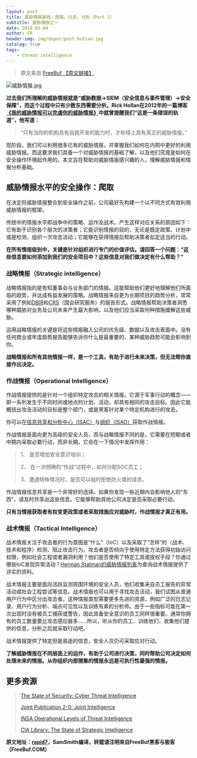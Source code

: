 ```yaml
---
layout: post
title: 威胁情报基础：爬取、行走、分析（Part 1）
subtitle: 威胁情报之一
date: 2018-05-04
author: FR
header-img: img/depot/post-butiao.jpg
catalog: true
tags:
    - threat intelligence
---
```


  > 原文来自 [FreeBuf  【原文链接】](http://www.freebuf.com/articles/security-management/98950.html)

![威胁情报.jpg](http://image.3001.net/images/20160315/14580289609601.jpg!small)

**过去我们所理解的威胁情报就是“威胁数据→SIEM（安全信息与事件管理）→安全保障”，而这个过程中只有少数东西需要分析。Rick Hollan在2012年的一篇博客[《我的威胁情报可以完虐你的威胁情报》](http://blogs.forrester.com/rick_holland/12-05-22-my_threat_intelligence_can_beat_up_your_threat_intelligence)中就曾提醒我们“这是一条错误的轨道”，他写道：**

> “只有当你的机构具有自我开发的能力时，才称得上具有真正的威胁情报。”

现阶段，我们可以利用很多已有的威胁情报，并掌握我们如何在内网中更好的利用威胁情报。而这要求我们具备一个对威胁情报的基础了解，以及他们究竟是如何在安全操作环境起作用的。本文旨在帮助对威胁情报感兴趣的人，理解威胁情报和情报分析基础。

## 威胁情报水平的安全操作：爬取

在决定将威胁情报整合到安全操作之前，公司最好先构建一个以不同方式有效利用威胁情报的框架。

传统中的情报水平即战争中的策略、运作及战术。产生这样对应关系的原因如下：它有助于识别各个层次的决策者；它能识别情报的目的，无论是既定政策、计划中或是检测、组织一次攻击活动；它能够在获得情报后帮助决策者拟定适当的行动。

**在所有情报级别中，关键是针对组织进行专门的价值评估。请回答一个问题：“这些信息要如何添加到我们的安全项目中？这些信息对我们做决定有什么帮助？”**

### 战略情报（Strategic intelligence）

战略情报指的是告知董事会与业务部门的情报。这能帮助他们更好地理解他们所面临的趋势，并达成有益发展的策略。战略情报来自更为长期项目的趋势分析，常常采用了例如[DBIR](http://www.verizonenterprise.com/DBIR/)和[CRS](https://www.fas.org/sgp/crs/misc/R42507.pdf)（国会研究服务）的报告形式。战略情报帮助决策者洞悉哪种威胁对业务及公司未来产生最大影响，以及他们应当采取何种措施缓解这些威胁。

运用战略情报的关键是将这些情报融入公司的优先级、数据以及攻击表面中。没有任何商业或年度趋势报告能够告诉你什么是最重要的、某种威胁趋势可能会影响到你。

**战略情报和所有其他情报一样，是一个工具，有助于进行未来决策，但无法帮你直接作出决定。**

### 作战情报（Operational Intelligence）

作战情报提供的是针对一个组织特定攻击的相关情报。它源于军事行动的概念——即一系列发生于不同时间或地点的计划、活动，却具有相同的攻击目标。因此它能概括出攻击活动的目标是整个部门，或是黑客针对某个特定机构进行的攻击。

你可以在[信息共享和分析中心（ISAC）](http://www.nationalisacs.org/)与[组织（ISAO）](https://www.dhs.gov/isao)获取作战情报。

作战情报是面向更为高级的安全人员，而与战略情报不同的是，它需要在短期或者中期内采取必要行动，而非长期。它会在一下情况中发挥作用：

> 1、  是否增加安全意识培训；
>
> 2、  在一次明确的“作战”过程中，如何分配SOC员工；
>
> 3、遭遇特殊情况时，是否可以临时拒绝防火墙的请求。

作战情报信息共享是一个非常好的选择。如果你发现一些近期内会影响他人的“东西”，请及时共享出这些信息。它能够帮助其他公司决定是否采取必要行动。

**只有当情报获取者有权变更政策或者采取措施应对威胁时，作战情报才真正有用。**

### 战术情报（Tactical Intelligence）

战术情报关注于攻击者的行为意图是“什么”（IoC）以及采取了“怎样”的（战术、技术和程序）检测、阻止攻击行为。攻击者是否倾向于使用特定方法获得初始访问权限，例如社会工程或者漏洞利用？他们是否使用了特定工具或提权手段？你通过哪些IoC发现异常活动？[Herman Statman的威胁情报列表](https://github.com/hslatman/awesome-threat-intelligence)为查询战术情报提供了详实的资料。

战术情报主要是面向活跃监测周围环境的安全人员，他们收集来自员工报告的异常活动或社会工程尝试等信息。战术情报也可以用于寻找攻击活动，我们试图从普通用户行为中区分出攻击者。这种情报类型需要更多先进的资源，例如广泛的日志记录、用户行为分析、端点可见性以及训练有素的分析师。由于一些指标可能在第一次出现时没有被员工捕获或警告，因此具备安全意识的员工同样很重要。通常你拥有的员工数量要比攻击感应器多……所以，听从你的员工、训练他们、收集他们提供的信息，分析之后就采取行动吧。

战术情报提供了特定但是易逝的信息，安全人员仍可采取应对行动。

**了解威胁情报在不同层面上的运作，有助于公司进行决策，同时帮助公司决定如何处理未来的情报。从你组织内部搜集的情报永远是可执行性最强的情报。**

## 更多资源

> [ The State of Security: Cyber Threat Intelligence](http://www.tripwire.com/state-of-security/security-data-protection/cyber-threat-intelligence/)
>
> [Joint Publication 2-0: Joint Intelligence](http://www.dtic.mil/doctrine/new_pubs/jp2_0.pdf)
>
> [INSA Operational Levels of Threat Intelligence ](http://www.insaonline.org/i/d/a/b/CyberIntel_embed.aspx)
>
> [CIA Library: The State of Strategic Intelligence](https://www.cia.gov/library/center-for-the-study-of-intelligence/csi-publications/csi-studies/studies/vol51no2/the-state-of-strategic-intelligence.html)

**原文地址：[rapid7](https://community.rapid7.com/community/infosec/blog/2016/03/09/threat-intelligence-foundations-crawl-walk-analyze-part-1)，SamSmith编译，转载请注明来自FreeBuf黑客与极客（FreeBuf.COM）**